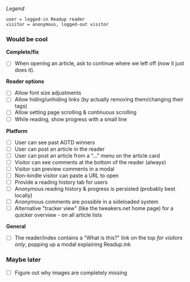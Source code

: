 *Legend*
```
user = logged-in Readup reader
visitor = anonymous, logged-out visitor
```
### Would be cool

**Complete/fix**
- [ ] When opening an article, ask to continue where we left off (now it just does it).

**Reader options**
- [ ] Allow font size adjustments
- [ ] Allow hiding/unhiding links (by actually removing them/changing their tags)
- [ ] Allow setting page scrolling & continuous scrolling
- [ ] While reading, show progress with a small line

**Platform**
- [ ] User can see past AOTD winners
- [ ] User can post an article in the reader
- [ ] User can post an article from a "..." menu on the article card
- [ ] Visitor can see comments at the bottom of the reader (always)
- [ ] Visitor can preview comments in a modal
- [ ] Non-kindle visitor can paste a URL to open
- [ ] Provide a reading history tab for users
- [ ] Anonymous reading history & progress is persisted (probably best locally)
- [ ] Anonymous comments are possible in a sideloaded system
- [ ] Alternative "tracker view" (like the tweakers.net home page) for a quicker overview - on all article lists 

**General**
- [ ] The reader/index contains a "What is this?" link on the top *for visitors only*, popping up a modal explaining Readup.ink
### Maybe later
- [ ] Figure out why images are completely missing